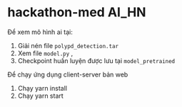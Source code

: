 # hackathon-med AI_HN


Để xem mô hình ai tại:
1. Giải nén file ```polypd_detection.tar```
2. Xem file ```model.py``` , 
3. Checkpoint huấn luyện được lưu tại ```model_pretrained```

Để chạy ứng dụng client-server bản web
1. Chạy yarn install 
2. Chạy yarn start
